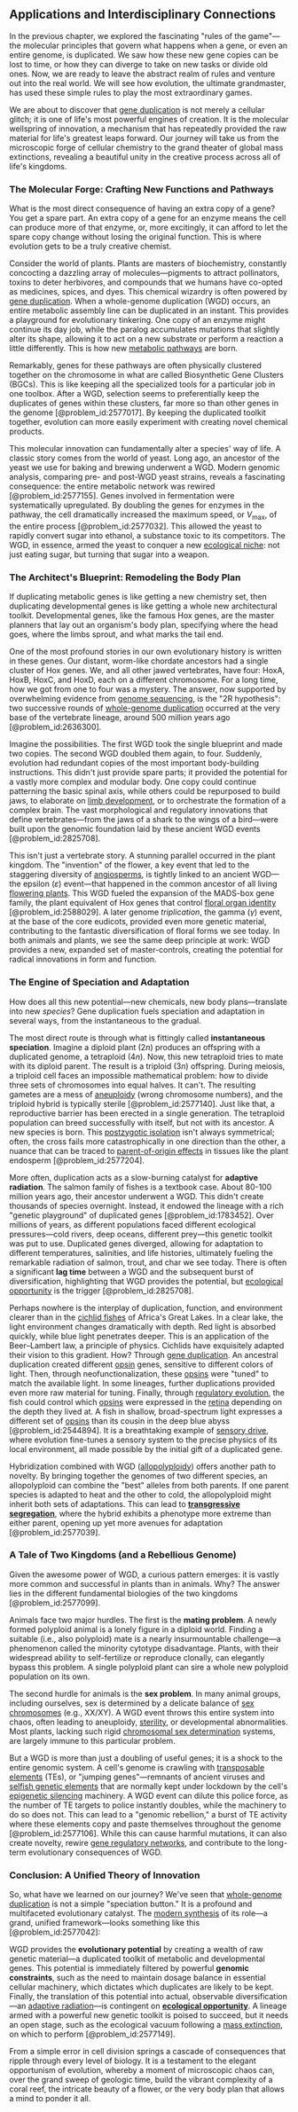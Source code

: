 ## Applications and Interdisciplinary Connections

In the previous chapter, we explored the fascinating "rules of the game"—the molecular principles that govern what happens when a gene, or even an entire genome, is duplicated. We saw how these new gene copies can be lost to time, or how they can diverge to take on new tasks or divide old ones. Now, we are ready to leave the abstract realm of rules and venture out into the real world. We will see how evolution, the ultimate grandmaster, has used these simple rules to play the most extraordinary games.

We are about to discover that [gene duplication](@article_id:150142) is not merely a cellular glitch; it is one of life's most powerful engines of creation. It is the molecular wellspring of innovation, a mechanism that has repeatedly provided the raw material for life's greatest leaps forward. Our journey will take us from the microscopic forge of cellular chemistry to the grand theater of global mass extinctions, revealing a beautiful unity in the creative process across all of life's kingdoms.

### The Molecular Forge: Crafting New Functions and Pathways

What is the most direct consequence of having an extra copy of a gene? You get a spare part. An extra copy of a gene for an enzyme means the cell can produce more of that enzyme, or, more excitingly, it can afford to let the spare copy change without losing the original function. This is where evolution gets to be a truly creative chemist.

Consider the world of plants. Plants are masters of biochemistry, constantly concocting a dazzling array of molecules—pigments to attract pollinators, toxins to deter herbivores, and compounds that we humans have co-opted as medicines, spices, and dyes. This chemical wizardry is often powered by [gene duplication](@article_id:150142). When a whole-genome duplication (WGD) occurs, an entire metabolic assembly line can be duplicated in an instant. This provides a playground for evolutionary tinkering. One copy of an enzyme might continue its day job, while the paralog accumulates mutations that slightly alter its shape, allowing it to act on a new substrate or perform a reaction a little differently. This is how new [metabolic pathways](@article_id:138850) are born.

Remarkably, genes for these pathways are often physically clustered together on the chromosome in what are called Biosynthetic Gene Clusters (BGCs). This is like keeping all the specialized tools for a particular job in one toolbox. After a WGD, selection seems to preferentially keep the duplicates of genes within these clusters, far more so than other genes in the genome [@problem_id:2577017]. By keeping the duplicated toolkit together, evolution can more easily experiment with creating novel chemical products.

This molecular innovation can fundamentally alter a species' way of life. A classic story comes from the world of yeast. Long ago, an ancestor of the yeast we use for baking and brewing underwent a WGD. Modern genomic analysis, comparing pre- and post-WGD yeast strains, reveals a fascinating consequence: the entire metabolic network was rewired [@problem_id:2577155]. Genes involved in fermentation were systematically upregulated. By doubling the genes for enzymes in the pathway, the cell dramatically increased the maximum speed, or $V_{\max}$, of the entire process [@problem_id:2577032]. This allowed the yeast to rapidly convert sugar into ethanol, a substance toxic to its competitors. The WGD, in essence, armed the yeast to conquer a new [ecological niche](@article_id:135898): not just eating sugar, but turning that sugar into a weapon.

### The Architect's Blueprint: Remodeling the Body Plan

If duplicating metabolic genes is like getting a new chemistry set, then duplicating developmental genes is like getting a whole new architectural toolkit. Developmental genes, like the famous Hox genes, are the master planners that lay out an organism's body plan, specifying where the head goes, where the limbs sprout, and what marks the tail end.

One of the most profound stories in our own evolutionary history is written in these genes. Our distant, worm-like chordate ancestors had a single cluster of Hox genes. We, and all other jawed vertebrates, have four: HoxA, HoxB, HoxC, and HoxD, each on a different chromosome. For a long time, how we got from one to four was a mystery. The answer, now supported by overwhelming evidence from [genome sequencing](@article_id:191399), is the "2R hypothesis": two successive rounds of [whole-genome duplication](@article_id:264805) occurred at the very base of the vertebrate lineage, around 500 million years ago [@problem_id:2636300].

Imagine the possibilities. The first WGD took the single blueprint and made two copies. The second WGD doubled them again, to four. Suddenly, evolution had redundant copies of the most important body-building instructions. This didn't just provide spare parts; it provided the potential for a vastly more complex and modular body. One copy could continue patterning the basic spinal axis, while others could be repurposed to build jaws, to elaborate on [limb development](@article_id:183475), or to orchestrate the formation of a complex brain. The vast morphological and regulatory innovations that define vertebrates—from the jaws of a shark to the wings of a bird—were built upon the genomic foundation laid by these ancient WGD events [@problem_id:2825708].

This isn't just a vertebrate story. A stunning parallel occurred in the plant kingdom. The "invention" of the flower, a key event that led to the staggering diversity of [angiosperms](@article_id:147185), is tightly linked to an ancient WGD—the epsilon ($\varepsilon$) event—that happened in the common ancestor of all living [flowering plants](@article_id:191705). This WGD fueled the expansion of the MADS-box gene family, the plant equivalent of Hox genes that control [floral organ identity](@article_id:273382) [@problem_id:2588029]. A later genome *triplication*, the gamma ($\gamma$) event, at the base of the core eudicots, provided even more genetic material, contributing to the fantastic diversification of floral forms we see today. In both animals and plants, we see the same deep principle at work: WGD provides a new, expanded set of master-controls, creating the potential for radical innovations in form and function.

### The Engine of Speciation and Adaptation

How does all this new potential—new chemicals, new body plans—translate into new *species*? Gene duplication fuels speciation and adaptation in several ways, from the instantaneous to the gradual.

The most direct route is through what is fittingly called **instantaneous speciation**. Imagine a diploid plant ($2n$) produces an offspring with a duplicated genome, a tetraploid ($4n$). Now, this new tetraploid tries to mate with its diploid parent. The result is a triploid ($3n$) offspring. During meiosis, a triploid cell faces an impossible mathematical problem: how to divide three sets of chromosomes into equal halves. It can't. The resulting gametes are a mess of [aneuploidy](@article_id:137016) (wrong chromosome numbers), and the triploid hybrid is typically sterile [@problem_id:2577140]. Just like that, a reproductive barrier has been erected in a single generation. The tetraploid population can breed successfully with itself, but not with its ancestor. A new species is born. This [postzygotic isolation](@article_id:150139) isn't always symmetrical; often, the cross fails more catastrophically in one direction than the other, a nuance that can be traced to [parent-of-origin effects](@article_id:177952) in tissues like the plant endosperm [@problem_id:2577204].

More often, duplication acts as a slow-burning catalyst for **adaptive radiation**. The salmon family of fishes is a textbook case. About 80-100 million years ago, their ancestor underwent a WGD. This didn't create thousands of species overnight. Instead, it endowed the lineage with a rich "genetic playground" of duplicated genes [@problem_id:1783452]. Over millions of years, as different populations faced different ecological pressures—cold rivers, deep oceans, different prey—this genetic toolkit was put to use. Duplicated genes diverged, allowing for adaptation to different temperatures, salinities, and life histories, ultimately fueling the remarkable radiation of salmon, trout, and char we see today. There is often a significant **lag time** between a WGD and the subsequent burst of diversification, highlighting that WGD provides the potential, but [ecological opportunity](@article_id:143171) is the trigger [@problem_id:2825708].

Perhaps nowhere is the interplay of duplication, function, and environment clearer than in the [cichlid fishes](@article_id:168180) of Africa's Great Lakes. In a clear lake, the light environment changes dramatically with depth. Red light is absorbed quickly, while blue light penetrates deeper. This is an application of the Beer–Lambert law, a principle of physics. Cichlids have exquisitely adapted their vision to this gradient. How? Through [gene duplication](@article_id:150142). An ancestral duplication created different [opsin](@article_id:174195) genes, sensitive to different colors of light. Then, through neofunctionalization, these [opsins](@article_id:190446) were "tuned" to match the available light. In some lineages, further duplications provided even more raw material for tuning. Finally, through [regulatory evolution](@article_id:155421), the fish could control which [opsins](@article_id:190446) were expressed in the [retina](@article_id:147917) depending on the depth they lived at. A fish in shallow, broad-spectrum light expresses a different set of [opsins](@article_id:190446) than its cousin in the deep blue abyss [@problem_id:2544894]. It is a breathtaking example of [sensory drive](@article_id:172995), where evolution fine-tunes a sensory system to the precise physics of its local environment, all made possible by the initial gift of a duplicated gene.

Hybridization combined with WGD ([allopolyploidy](@article_id:270356)) offers another path to novelty. By bringing together the genomes of two different species, an allopolyploid can combine the "best" alleles from both parents. If one parent species is adapted to heat and the other to cold, the allopolyploid might inherit both sets of adaptations. This can lead to **[transgressive segregation](@article_id:172784)**, where the hybrid exhibits a phenotype more extreme than either parent, opening up yet more avenues for adaptation [@problem_id:2577039].

### A Tale of Two Kingdoms (and a Rebellious Genome)

Given the awesome power of WGD, a curious pattern emerges: it is vastly more common and successful in plants than in animals. Why? The answer lies in the different fundamental biologies of the two kingdoms [@problem_id:2577099].

Animals face two major hurdles. The first is the **mating problem**. A newly formed polyploid animal is a lonely figure in a diploid world. Finding a suitable (i.e., also polyploid) mate is a nearly insurmountable challenge—a phenomenon called the minority cytotype disadvantage. Plants, with their widespread ability to self-fertilize or reproduce clonally, can elegantly bypass this problem. A single polyploid plant can sire a whole new polyploid population on its own.

The second hurdle for animals is the **sex problem**. In many animal groups, including ourselves, sex is determined by a delicate balance of [sex chromosomes](@article_id:168725) (e.g., XX/XY). A WGD event throws this entire system into chaos, often leading to aneuploidy, [sterility](@article_id:179738), or developmental abnormalities. Most plants, lacking such rigid [chromosomal sex determination](@article_id:190475) systems, are largely immune to this particular problem.

But a WGD is more than just a doubling of useful genes; it is a shock to the entire genomic system. A cell's genome is crawling with [transposable elements](@article_id:153747) (TEs), or "jumping genes"—remnants of ancient viruses and [selfish genetic elements](@article_id:175456) that are normally kept under lockdown by the cell's [epigenetic silencing](@article_id:183513) machinery. A WGD event can dilute this police force, as the number of TE targets to police instantly doubles, while the machinery to do so does not. This can lead to a "genomic rebellion," a burst of TE activity where these elements copy and paste themselves throughout the genome [@problem_id:2577106]. While this can cause harmful mutations, it can also create novelty, rewire [gene regulatory networks](@article_id:150482), and contribute to the long-term evolutionary consequences of WGD.

### Conclusion: A Unified Theory of Innovation

So, what have we learned on our journey? We've seen that [whole-genome duplication](@article_id:264805) is not a simple "speciation button." It is a profound and multifaceted evolutionary catalyst. The [modern synthesis](@article_id:168960) of its role—a grand, unified framework—looks something like this [@problem_id:2577042]:

WGD provides the **evolutionary potential** by creating a wealth of raw genetic material—a duplicated toolkit of metabolic and developmental genes. This potential is immediately filtered by powerful **genomic constraints**, such as the need to maintain dosage balance in essential cellular machinery, which dictates which duplicates are likely to be kept. Finally, the translation of this potential into actual, observable diversification—an [adaptive radiation](@article_id:137648)—is contingent on **[ecological opportunity](@article_id:143171)**. A lineage armed with a powerful new genetic toolkit is poised to succeed, but it needs an open stage, such as the ecological vacuum following a [mass extinction](@article_id:137301), on which to perform [@problem_id:2577149].

From a simple error in cell division springs a cascade of consequences that ripple through every level of biology. It is a testament to the elegant opportunism of evolution, whereby a moment of microscopic chaos can, over the grand sweep of geologic time, build the vibrant complexity of a coral reef, the intricate beauty of a flower, or the very body plan that allows a mind to ponder it all.